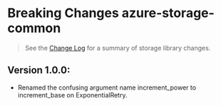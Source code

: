 # Breaking Changes azure-storage-common

> See the [Change Log](ChangeLog.md) for a summary of storage library changes.

## Version 1.0.0:

- Renamed the confusing argument name increment_power to increment_base on ExponentialRetry.
